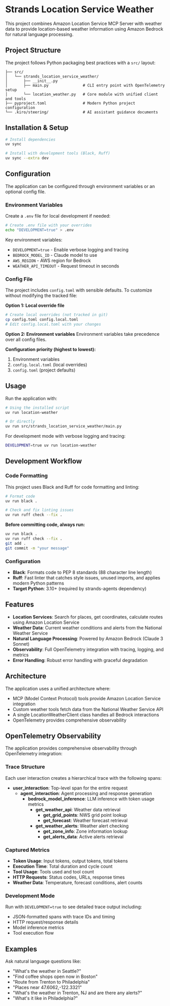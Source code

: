 # Strands Location Service Weather

This project combines Amazon Location Service MCP Server with weather data to provide location-based weather information using Amazon Bedrock for natural language processing.

## Project Structure

The project follows Python packaging best practices with a `src/` layout:

```
├── src/
│   └── strands_location_service_weather/
│       ├── __init__.py
│       ├── main.py               # CLI entry point with OpenTelemetry setup
│       └── location_weather.py   # Core module with unified client and tools
├── pyproject.toml                # Modern Python project configuration
└── .kiro/steering/               # AI assistant guidance documents
```

## Installation & Setup

```bash
# Install dependencies
uv sync

# Install with development tools (Black, Ruff)
uv sync --extra dev
```

## Configuration

The application can be configured through environment variables or an optional config file.

### Environment Variables

Create a `.env` file for local development if needed:

```bash
# Create .env file with your overrides
echo "DEVELOPMENT=true" > .env
```

Key environment variables:
- `DEVELOPMENT=true` - Enable verbose logging and tracing
- `BEDROCK_MODEL_ID` - Claude model to use
- `AWS_REGION` - AWS region for Bedrock
- `WEATHER_API_TIMEOUT` - Request timeout in seconds

### Config File

The project includes `config.toml` with sensible defaults. To customize without modifying the tracked file:

**Option 1: Local override file**
```bash
# Create local overrides (not tracked in git)
cp config.toml config.local.toml
# Edit config.local.toml with your changes
```

**Option 2: Environment variables**
Environment variables take precedence over all config files.

**Configuration priority (highest to lowest):**
1. Environment variables
2. `config.local.toml` (local overrides)
3. `config.toml` (project defaults)

## Usage

Run the application with:

```bash
# Using the installed script
uv run location-weather

# Or directly
uv run src/strands_location_service_weather/main.py
```

For development mode with verbose logging and tracing:

```bash
DEVELOPMENT=true uv run location-weather
```

## Development Workflow

### Code Formatting

This project uses Black and Ruff for code formatting and linting:

```bash
# Format code
uv run black .

# Check and fix linting issues
uv run ruff check --fix .
```

**Before committing code, always run:**
```bash
uv run black .
uv run ruff check --fix .
git add .
git commit -m "your message"
```

### Configuration

- **Black**: Formats code to PEP 8 standards (88 character line length)
- **Ruff**: Fast linter that catches style issues, unused imports, and applies modern Python patterns
- **Target Python**: 3.10+ (required by strands-agents dependency)

## Features

- **Location Services**: Search for places, get coordinates, calculate routes using Amazon Location Service
- **Weather Data**: Current weather conditions and alerts from the National Weather Service
- **Natural Language Processing**: Powered by Amazon Bedrock (Claude 3 Sonnet)
- **Observability**: Full OpenTelemetry integration with tracing, logging, and metrics
- **Error Handling**: Robust error handling with graceful degradation

## Architecture

The application uses a unified architecture where:
- MCP (Model Context Protocol) tools provide Amazon Location Service integration
- Custom weather tools fetch data from the National Weather Service API
- A single LocationWeatherClient class handles all Bedrock interactions
- OpenTelemetry provides comprehensive observability

## OpenTelemetry Observability

The application provides comprehensive observability through OpenTelemetry integration:

### Trace Structure
Each user interaction creates a hierarchical trace with the following spans:
- **user_interaction**: Top-level span for the entire request
  - **agent_interaction**: Agent processing and response generation
    - **bedrock_model_inference**: LLM inference with token usage metrics
      - **get_weather_api**: Weather data retrieval
        - **get_grid_points**: NWS grid point lookup
        - **get_forecast**: Weather forecast retrieval
      - **get_weather_alerts**: Weather alert checking
        - **get_zone_info**: Zone information lookup
        - **get_alerts_data**: Active alerts retrieval

### Captured Metrics
- **Token Usage**: Input tokens, output tokens, total tokens
- **Execution Time**: Total duration and cycle count
- **Tool Usage**: Tools used and tool count
- **HTTP Requests**: Status codes, URLs, response times
- **Weather Data**: Temperature, forecast conditions, alert counts

### Development Mode
Run with `DEVELOPMENT=true` to see detailed trace output including:
- JSON-formatted spans with trace IDs and timing
- HTTP request/response details
- Model inference metrics
- Tool execution flow

## Examples

Ask natural language questions like:
- "What's the weather in Seattle?"
- "Find coffee shops open now in Boston"
- "Route from Trenton to Philadelphia"
- "Places near 47.6062,-122.3321"
- "What's the weather in Trenton, NJ and are there any alerts?"
- "What's it like in Philadelphia?"